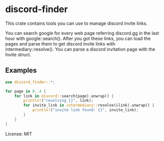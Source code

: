 # discord-finder

This crate contains tools you can use to manage discord invite links.

You can search google for every web page referring discord.gg in the last hour with google::search().
After you got these links, you can load the pages and parse them to get discord invite links with intermediary::resolve().
You can parse a discord invitation page with the Invite struct.

## Examples

```rust
use discord_finder::*;

for page in 0..4 {
    for link in discord::search(page).unwrap() {
        println!("resolving {}", link);
        for invite_link in intermediary::resolve(&link).unwrap() {
            println!("invite link found: {}", invite_link);
        }
    }
}
```

License: MIT
